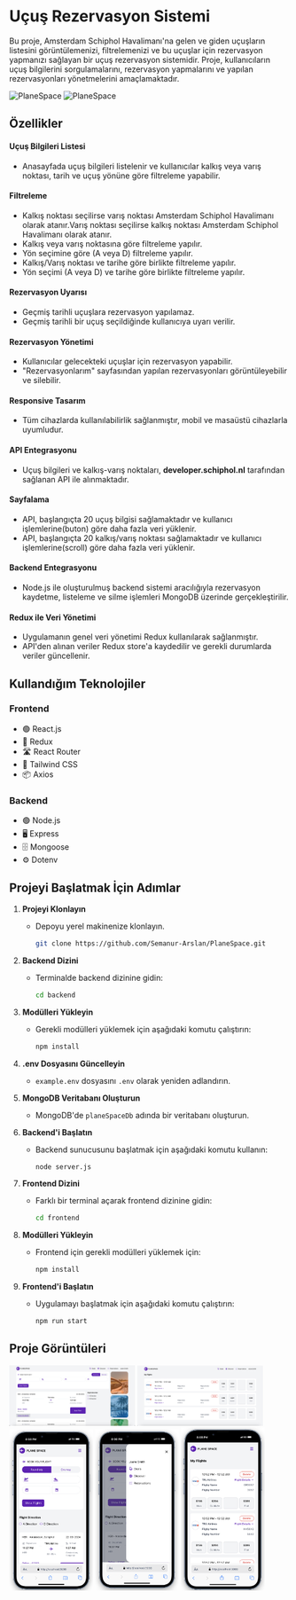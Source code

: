 # Uçuş Rezervasyon Sistemi

Bu proje, Amsterdam Schiphol Havalimanı'na gelen ve giden uçuşların listesini görüntülemenizi, filtrelemenizi ve bu uçuşlar için rezervasyon yapmanızı sağlayan bir uçuş rezervasyon sistemidir. Proje, kullanıcıların uçuş bilgilerini sorgulamalarını, rezervasyon yapmalarını ve yapılan rezervasyonları yönetmelerini amaçlamaktadır.

![PlaneSpace](applicationImages/Web.gif)
![PlaneSpace](applicationImages/Mobile.gif)

## Özellikler

#### Uçuş Bilgileri Listesi
- Anasayfada uçuş bilgileri listelenir ve kullanıcılar kalkış veya varış noktası, tarih ve uçuş yönüne göre filtreleme yapabilir.

#### Filtreleme
- Kalkış noktası seçilirse varış noktası Amsterdam Schiphol Havalimanı olarak atanır.Varış noktası seçilirse kalkış noktası Amsterdam Schiphol Havalimanı olarak atanır.
- Kalkış veya varış noktasına göre filtreleme yapılır.
- Yön seçimine göre (A veya D) filtreleme yapılır.
- Kalkış/Varış noktası ve tarihe göre birlikte filtreleme yapılır.
- Yön seçimi (A veya D) ve tarihe göre birlikte filtreleme yapılır.

#### Rezervasyon Uyarısı
- Geçmiş tarihli uçuşlara rezervasyon yapılamaz.
- Geçmiş tarihli bir uçuş seçildiğinde kullanıcıya uyarı verilir.

#### Rezervasyon Yönetimi
- Kullanıcılar gelecekteki uçuşlar için rezervasyon yapabilir.
- "Rezervasyonlarım" sayfasından yapılan rezervasyonları görüntüleyebilir ve silebilir.

#### Responsive Tasarım
- Tüm cihazlarda kullanılabilirlik sağlanmıştır, mobil ve masaüstü cihazlarla uyumludur.

#### API Entegrasyonu
- Uçuş bilgileri ve kalkış-varış noktaları, **developer.schiphol.nl** tarafından sağlanan API ile alınmaktadır.

#### Sayfalama
- API, başlangıçta 20 uçuş bilgisi sağlamaktadır ve kullanıcı işlemlerine(buton) göre daha fazla veri yüklenir.
- API, başlangıçta 20 kalkış/varış noktası sağlamaktadır ve kullanıcı işlemlerine(scroll) göre daha fazla veri yüklenir.

#### Backend Entegrasyonu
- Node.js ile oluşturulmuş backend sistemi aracılığıyla rezervasyon kaydetme, listeleme ve silme işlemleri MongoDB üzerinde gerçekleştirilir.

#### Redux ile Veri Yönetimi
- Uygulamanın genel veri yönetimi Redux kullanılarak sağlanmıştır.
- API'den alınan veriler Redux store'a kaydedilir ve gerekli durumlarda veriler güncellenir.

## Kullandığım Teknolojiler

### Frontend
- 🟢 React.js
- 🔄 Redux
- 🛣️ React Router
- 🎨 Tailwind CSS
- 📦 Axios

### Backend
- 🟢 Node.js
- 🖥️ Express
- 🗄️ Mongoose
- ⚙️ Dotenv

## Projeyi Başlatmak İçin Adımlar

1. **Projeyi Klonlayın**
   - Depoyu yerel makinenize klonlayın.
     ```bash
     git clone https://github.com/Semanur-Arslan/PlaneSpace.git
     ```

2. **Backend Dizini**
   - Terminalde backend dizinine gidin:
     ```bash
     cd backend
     ```

3. **Modülleri Yükleyin**
   - Gerekli modülleri yüklemek için aşağıdaki komutu çalıştırın:
     ```bash
     npm install
     ```

4. **.env Dosyasını Güncelleyin**
   - `example.env` dosyasını `.env` olarak yeniden adlandırın.

5. **MongoDB Veritabanı Oluşturun**
   - MongoDB'de `planeSpaceDb` adında bir veritabanı oluşturun.

6. **Backend'i Başlatın**
   - Backend sunucusunu başlatmak için aşağıdaki komutu kullanın:
     ```bash
     node server.js
     ```

7. **Frontend Dizini**
   - Farklı bir terminal açarak frontend dizinine gidin:
     ```bash
     cd frontend
     ```

8. **Modülleri Yükleyin**
   - Frontend için gerekli modülleri yüklemek için:
     ```bash
     npm install
     ```

9. **Frontend'i Başlatın**
   - Uygulamayı başlatmak için aşağıdaki komutu çalıştırın:
     ```bash
     npm run start
     ```

## Proje Görüntüleri

<div>
  <img src="applicationImages/web1.png" alt="Resim 1" width="45%" />
  <img src="applicationImages/web2.png" alt="Resim 2" width="45%" />
</div>

<div>
  <img src="applicationImages/mobile1.png" alt="Resim 1" width="30%" />
  <img src="applicationImages/mobile2.png" alt="Resim 2" width="30%" />
  <img src="applicationImages/mobile3.png" alt="Resim 3" width="30%" />
</div>


